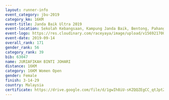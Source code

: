 ```yaml
---
layout: runner-info 
event_category: jbu-2019 
category_km: 16KM 
event-title: Janda Baik Ultra 2019
event-location: Sekolah Kebangsaan, Kampung Janda Baik, Bentong, Pahang, Malaysia 
event-logo: https://res.cloudinary.com/raceyaya/image/upload/v1569217009/logo/janda-baik_vch1pc.jpg 
event-date: 2019-09-14 
overall_rank: 171
gender_rank: 56
category_rank: 39
bib: 63047
name: JURIAFIKAH BINTI JOHARI
distance: 16KM
category: 16KM Women Open
gender: Female
finish: 3-14-29
country: Malaysia
certificate: https://drive.google.com/file/d/1gwIh8iU-sKZQQZEgCC_qtJptZhBE8OzE/view?usp=sharing
---
```

